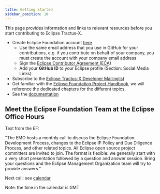 ```yaml
---
title: Getting started
sidebar_position: 10
---
```


This page provides information and links to relevant resources before you start contributing to Eclipse Tractus-X.

- Create Eclipse Foundation account [here](https://accounts.eclipse.org/user/register)
  - Use the same email address that you use in GitHub for your contributions, e.g. if you contribute on behalf of your company, you must create the account with your company email address
  - Sign the [Eclipse Contributor Agreement (ECA)](https://www.eclipse.org/legal/ECA.php)
  - Add your **GitHub ID** to your Eclipse profile (Section: Social Media Links)
- Subscribe to the [Eclipse Tractus-X Developer Mailinglist](https://accounts.eclipse.org/mailing-list/tractusx-dev)
- Get familiar with the [Eclipse Foundation Project Handbook](https://www.eclipse.org/projects/handbook/), we will reference the dedicated chapters for the different topics.
- See the [documentation](/docs/dev_links#eclipse-foundation-documentation)

## Meet the Eclipse Foundation Team at the Eclipse Office Hours

Text from the EF:

"The EMO hosts a monthly call to discuss the Eclipse Foundation Development Process, changes to the Eclipse IP Policy and Due Diligence Process, and other related topics. All Eclipse open source project committers are invited to join. The format is flexible: we generally start with a very short presentation followed by a question and answer session. Bring your questions and the Eclipse Management Organization team will try to provide answers."

Next call: see [calendar](https://www.eclipse.org/projects/calendar/)

Note: the time in the calendar is GMT
